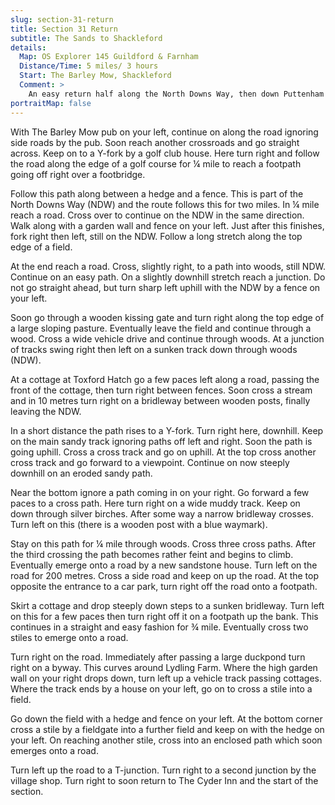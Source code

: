 ```yaml
---
slug: section-31-return
title: Section 31 Return
subtitle: The Sands to Shackleford
details:
  Map: OS Explorer 145 Guildford & Farnham
  Distance/Time: 5 miles/ 3 hours
  Start: The Barley Mow, Shackleford
  Comment: >
    An easy return half along the North Downs Way, then down Puttenham Common with excellent views. Care is needed here as there are several unofficial paths. The final section passes historic Lydling Farm with its prize herd of cattle.
portraitMap: false
---
```

With The Barley Mow pub on your left, continue on along the road ignoring side roads by the pub. Soon reach another crossroads and go straight across. Keep on to a Y-fork by a golf club house. Here turn right and follow the road along the edge of a golf course for ¼ mile to reach a footpath going off right over a footbridge.

Follow this path along between a hedge and a fence. This is part of the North Downs Way (NDW) and the route follows this for two miles. In ¼ mile reach a road. Cross over to continue on the NDW in the same direction. Walk along with a garden wall and fence on your left. Just after this finishes, fork right then left, still on the NDW. Follow a long stretch along the top edge of a field.

At the end reach a road. Cross, slightly right, to a path into woods, still NDW. Continue on an easy path. On a slightly downhill stretch reach a junction. Do not go straight ahead, but turn sharp left uphill with the NDW by a fence on your left.

Soon go through a wooden kissing gate and turn right along the top edge of a large sloping pasture. Eventually leave the field and continue through a wood. Cross a wide vehicle drive and continue through woods. At a junction of tracks swing right then left on a sunken track down through woods (NDW).

At a cottage at Toxford Hatch go a few paces left along a road, passing the front of the cottage, then turn right between fences. Soon cross a stream and in 10 metres turn right on a bridleway between wooden posts, finally leaving the NDW.

In a short distance the path rises to a Y-fork. Turn right here, downhill. Keep on the main sandy track ignoring paths off left and right. Soon the path is going uphill. Cross a cross track and go on uphill. At the top cross another cross track and go forward to a viewpoint. Continue on now steeply downhill on an eroded sandy path.

Near the bottom ignore a path coming in on your right. Go forward a few paces to a cross path. Here turn right on a wide muddy track. Keep on down through silver birches. After some way a narrow bridleway crosses. Turn left on this (there is a wooden post with a blue waymark).

Stay on this path for ¼ mile through woods. Cross three cross paths. After the third crossing the path becomes rather feint and begins to climb. Eventually emerge onto a road by a new sandstone house. Turn left on the road for 200 metres. Cross a side road and keep on up the road. At the top opposite the entrance to a car park, turn right off the road onto a footpath.

Skirt a cottage and drop steeply down steps to a sunken bridleway. Turn left on this for a few paces then turn right off it on a footpath up the bank. This continues in a straight and easy fashion for ¾ mile. Eventually cross two stiles to emerge onto a road.

Turn right on the road. Immediately after passing a large duckpond turn right on a byway. This curves around Lydling Farm. Where the high garden wall on your right drops down, turn left up a vehicle track passing cottages. Where the track ends by a house on your left, go on to cross a stile into a field.

Go down the field with a hedge and fence on your left. At the bottom corner cross a stile by a fieldgate into a further field and keep on with the hedge on your left. On reaching another stile, cross into an enclosed path which soon emerges onto a road.

Turn left up the road to a T-junction. Turn right to a second junction by the village shop. Turn right to soon return to The Cyder Inn and the start of the section.

